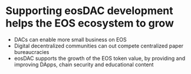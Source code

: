 **Supporting eosDAC** development helps the **EOS ecosystem to grow**
===

 * DACs can enable more small business on EOS
 * Digital decentralized communities can out compete centralized paper bureaucracies
 * eosDAC supports the growth of the EOS token value, by providing and improving DApps, chain security and educational content